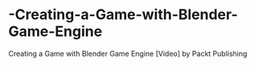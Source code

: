 # -Creating-a-Game-with-Blender-Game-Engine
 Creating a Game with Blender Game Engine [Video] by Packt Publishing
